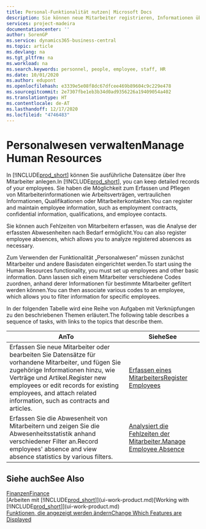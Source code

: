 ```yaml
---
title: Personal-Funktionalität nutzen| Microsoft Docs
description: Sie können neue Mitarbeiter registrieren, Informationen über bestehende Mitarbeiter bearbeiten und Fehlzeiten aufzeichnen und analysieren.
services: project-madeira
documentationcenter: ''
author: SorenGP
ms.service: dynamics365-business-central
ms.topic: article
ms.devlang: na
ms.tgt_pltfrm: na
ms.workload: na
ms.search.keywords: personnel, people, employee, staff, HR
ms.date: 10/01/2020
ms.author: edupont
ms.openlocfilehash: e3339e5e08f8dc67dfcee469b89604c9c229e478
ms.sourcegitcommit: 2e7307fbe1eb3b34d0ad9356226a19409054a402
ms.translationtype: HT
ms.contentlocale: de-AT
ms.lasthandoff: 12/17/2020
ms.locfileid: "4746483"
---
```

# <a name="manage-human-resources"></a><span data-ttu-id="4acd9-103">Personalwesen verwalten</span><span class="sxs-lookup"><span data-stu-id="4acd9-103">Manage Human Resources</span></span>
<span data-ttu-id="4acd9-104">In [!INCLUDE[prod_short](includes/prod_short.md)] können Sie ausführliche Datensätze über Ihre Mitarbeiter anlegen.</span><span class="sxs-lookup"><span data-stu-id="4acd9-104">In [!INCLUDE[prod_short](includes/prod_short.md)], you can keep detailed records of your employees.</span></span> <span data-ttu-id="4acd9-105">Sie haben die Möglichkeit zum Erfassen und Pflegen von Mitarbeiterinformationen wie Arbeitsverträgen, vertraulichen Informationen, Qualifikationen oder Mitarbeiterkontakten.</span><span class="sxs-lookup"><span data-stu-id="4acd9-105">You can register and maintain employee information, such as employment contracts, confidential information, qualifications, and employee contacts.</span></span>

<span data-ttu-id="4acd9-106">Sie können auch Fehlzeiten von Mitarbeitern erfassen, was die Analyse der erfassten Abwesenheiten nach Bedarf ermöglicht.</span><span class="sxs-lookup"><span data-stu-id="4acd9-106">You can also register employee absences, which allows you to analyze registered absences as necessary.</span></span>

<span data-ttu-id="4acd9-107">Zum Verwenden der Funktionalität „Personalwesen” müssen zunächst Mitarbeiter und andere Basisdaten eingerichtet werden.</span><span class="sxs-lookup"><span data-stu-id="4acd9-107">To start using the Human Resources functionality, you must set up employees and other basic information.</span></span> <span data-ttu-id="4acd9-108">Dann lassen sich einem Mitarbeiter verschiedene Codes zuordnen, anhand derer Informationen für bestimmte Mitarbeiter gefiltert werden können.</span><span class="sxs-lookup"><span data-stu-id="4acd9-108">You can then associate various codes to an employee, which allows you to filter information for specific employees.</span></span>

<span data-ttu-id="4acd9-109">In der folgenden Tabelle wird eine Reihe von Aufgaben mit Verknüpfungen zu den beschriebenen Themen erläutert.</span><span class="sxs-lookup"><span data-stu-id="4acd9-109">The following table describes a sequence of tasks, with links to the topics that describe them.</span></span>

| <span data-ttu-id="4acd9-110">An</span><span class="sxs-lookup"><span data-stu-id="4acd9-110">To</span></span> | <span data-ttu-id="4acd9-111">Siehe</span><span class="sxs-lookup"><span data-stu-id="4acd9-111">See</span></span> |
| --- | --- |
| <span data-ttu-id="4acd9-112">Erfassen Sie neue Mitarbeiter oder bearbeiten Sie Datensätze für vorhandene Mitarbeiter, und fügen Sie zugehörige Informationen hinzu, wie Verträge und Artikel.</span><span class="sxs-lookup"><span data-stu-id="4acd9-112">Register new employees or edit records for existing employees, and attach related information, such as contracts and articles.</span></span> |[<span data-ttu-id="4acd9-113">Erfassen eines Mitarbeiters</span><span class="sxs-lookup"><span data-stu-id="4acd9-113">Register Employees</span></span>](hr-how-register-employees.md) |
| <span data-ttu-id="4acd9-114">Erfassen Sie die Abwesenheit von Mitarbeitern und zeigen Sie die Abwesenheitsstatistik anhand verschiedener Filter an.</span><span class="sxs-lookup"><span data-stu-id="4acd9-114">Record employees' absence and view absence statistics by various filters.</span></span> |[<span data-ttu-id="4acd9-115">Analysiert die Fehlzeiten der Mitarbeiter.</span><span class="sxs-lookup"><span data-stu-id="4acd9-115">Manage Employee Absence</span></span>](hr-how-manage-absence.md) |

## <a name="see-also"></a><span data-ttu-id="4acd9-116">Siehe auch</span><span class="sxs-lookup"><span data-stu-id="4acd9-116">See Also</span></span>
[<span data-ttu-id="4acd9-117">Finanzen</span><span class="sxs-lookup"><span data-stu-id="4acd9-117">Finance</span></span>](finance.md)  
<span data-ttu-id="4acd9-118">[Arbeiten mit [!INCLUDE[prod_short](includes/prod_short.md)]](ui-work-product.md)</span><span class="sxs-lookup"><span data-stu-id="4acd9-118">[Working with [!INCLUDE[prod_short](includes/prod_short.md)]](ui-work-product.md)</span></span>  
[<span data-ttu-id="4acd9-119">Funktionen, die angezeigt werden ändern</span><span class="sxs-lookup"><span data-stu-id="4acd9-119">Change Which Features are Displayed</span></span>](ui-experiences.md)        

